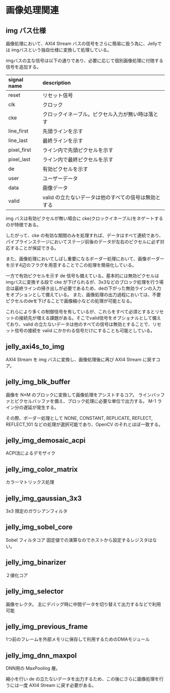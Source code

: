 # 画像処理関連


## img バス仕様

画像処理において、AXI4 Stream バスの信号をさらに簡易に扱う為に、Jellyでは imgバスという独自仕様に変換して処理している。

imgバスの主な信号は以下の通りであり、必要に応じて個別画像処理に付随する信号を追加する。


| signal name |description                                  |
|:----------- |:--------------------------------------------|
|reset        | リセット信号                                 |
|clk          | クロック                                     |
|cke          | クロックイネーブル。ピクセル入力が無い時は落とす|
|line_first   | 先頭ラインを示す                             |
|line_last    | 最終ラインを示す                             |
|pixel_first  | ライン内で先頭ピクセルを示す                  |
|pixel_last   | ライン内で最終ピクセルを示す                  |
|de           | 有効ピクセルを示す                           |
|user         | ユーザーデータ                               |
|data         | 画像データ                                  |
|valid        | valid の立たないデータは他のすべての信号は無効とする|

img バスは有効ピクセルが無い場合に cke(クロックイネーブル)をネゲートするのが特徴である。

したがって、cke の有効な期間のみを処理すれば、データはすべて連続であり、パイプラインステージにおいてステージ前後のデータが左右のピクセルに必ず対応することが保証できる。

また、画像処理においてしばし重要になるボーダー処理において、画像ボーダーを示す4辺のフラグを用意することでこの処理を簡易化している。

一方で有効ピクセルを示す de 信号も備えている。基本的には無効ピクセルはimgバスに変換する段で cke が下げられるが、3x3などのブロック処理を行う場合は最終ラインの掃き出しが必要であるため、deの下がった無効ラインの入力をオプションとして備えている。
また、画像処理の出力過程においては、不要ピクセルのdeを下げることで画像縮小などの処理が可能となる。

これらにより多くの制御信号を有しているが、これらをすべて必須とするとリセットの接続先が増える課題がある。そこでvalid信号をオプショナルとして備えており、valid の立たないデータは他のすべての信号は無効とすることで、リセット信号の接続を valid にかかわる信号だけにすることも可能としている。


## jelly_axi4s_to_img

AXI4 Stream を img バスに変換し、画像処理後に再び AXI4 Stream に戻すコア。


## jelly_img_blk_buffer

画像を N×M のブロックに変換して画像処理をアシストするコア。
ラインバッファとピクセルバッファを備え、ブロック処理に必要な単位で出力する。
M-1 ライン分の遅延が発生する。

その際、ボーダー処理として NONE, CONSTANT, REPLICATE, REFLECT, REFLECT_101 などの処理が選択可能であり、OpenCV のそれとほぼ一致する。




## jelly_img_demosaic_acpi

ACPI法によるデモザイク

## jelly_img_color_matrix

カラーマトリックス処理


## jelly_img_gaussian_3x3

3x3 限定のガウシアンフィルタ


## jelly_img_sobel_core

Sobel フィルタコア
固定値での演算なのでホストから設定するレジスタはない。


## jelly_img_binarizer

２値化コア

## jelly_img_selector

画像セレクタ。
主にデバッグ時に中間データを切り替えて出力するなどで利用可能


## jelly_img_previous_frame

1つ前のフレームを外部メモリに保存して利用するためのDMAモジュール


## jelly_img_dnn_maxpol

DNN用の MaxPooling 層。

縮小を行い de の立たないデータを出力するため、この後にさらに画像処理を行うには一度 AXI4 Stream に戻す必要がある。

